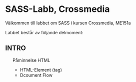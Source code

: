 <h1>SASS-Labb, Crossmedia</h1>

Välkommen till labbet om SASS i kursen Crossmedia, ME151a

Labbet består av följande delmoment:

<h2>INTRO</h2>


<ol>Påminnelse HTML
    <ul>
        <li>HTML-Element (tag)</li>
        <li>Dcoument Flow</li>
    </ul>
        
    
</ol>
